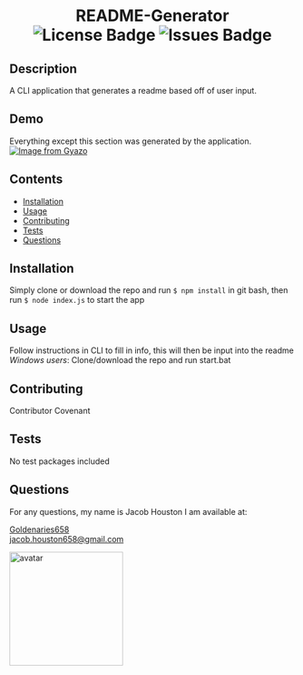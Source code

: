 <h1 align="center">README-Generator</div>

<div align="center">
  <img src="https://img.shields.io/github/license/Goldenaries658/README-Generator" alt="License Badge" />
  <img src="https://img.shields.io/github/issues/Goldenaries658/README-Generator" alt="Issues Badge"/>
</div>

## Description

A CLI application that generates a readme based off of user input.

## Demo

Everything except this section was generated by the application.  
[![Image from Gyazo](https://i.gyazo.com/117e0634e6d8f992e3211fa224c1f73d.gif)](https://gyazo.com/117e0634e6d8f992e3211fa224c1f73d)

## Contents

- [Installation](#installation)
- [Usage](#usage)
- [Contributing](#contributing)
- [Tests](#tests)
- [Questions](questions)

## Installation

Simply clone or download the repo and run `$ npm install` in git bash, then run `$ node index.js` to start the app

## Usage

Follow instructions in CLI to fill in info, this will then be input into the readme  
_Windows users_: Clone/download the repo and run start.bat

## Contributing

Contributor Covenant

## Tests

No test packages included

## Questions

For any questions, my name is Jacob Houston I am available at:

[Goldenaries658](https://github.com/Goldenaries658)  
jacob.houston658@gmail.com

<img src="https://avatars2.githubusercontent.com/u/59972622?v=4" alt="avatar" width="200" height="200" />
